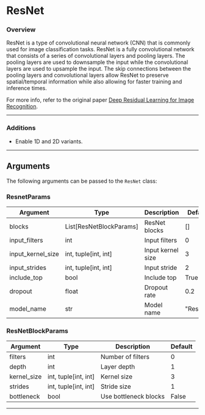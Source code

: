 # ResNet

### Overview

ResNet is a type of convolutional neural network (CNN) that is commonly used for image classification tasks. ResNet is a fully convolutional network that consists of a series of convolutional layers and pooling layers. The pooling layers are used to downsample the input while the convolutional layers are used to upsample the input. The skip connections between the pooling layers and convolutional layers allow ResNet to preserve spatial/temporal information while also allowing for faster training and inference times.

For more info, refer to the original paper [Deep Residual Learning for Image Recognition](https://doi.org/10.1109/CVPR.2016.90).

---

### Additions

* Enable 1D and 2D variants.

---

## <span class="sk-h2-span">Arguments</span>

The following arguments can be passed to the `ResNet` class:

### ResnetParams

| Argument | Type | Description | Default |
| --- | --- | --- | --- |
| blocks | List[ResNetBlockParams] | ResNet blocks | [] |
| input_filters | int | Input filters | 0 |
| input_kernel_size | int, tuple[int, int] | Input kernel size | 3 |
| input_strides | int, tuple[int, int] | Input stride | 2 |
| include_top | bool | Include top | True |
| dropout | float | Dropout rate | 0.2 |
| model_name | str | Model name | "ResNet" |

### ResNetBlockParams

| Argument | Type | Description | Default |
| --- | --- | --- | --- |
| filters | int | Number of filters | 0 |
| depth | int | Layer depth | 1 |
| kernel_size | int, tuple[int, int] | Kernel size | 3 |
| strides | int, tuple[int, int] | Stride size | 1 |
| bottleneck | bool | Use bottleneck blocks | False |

---
